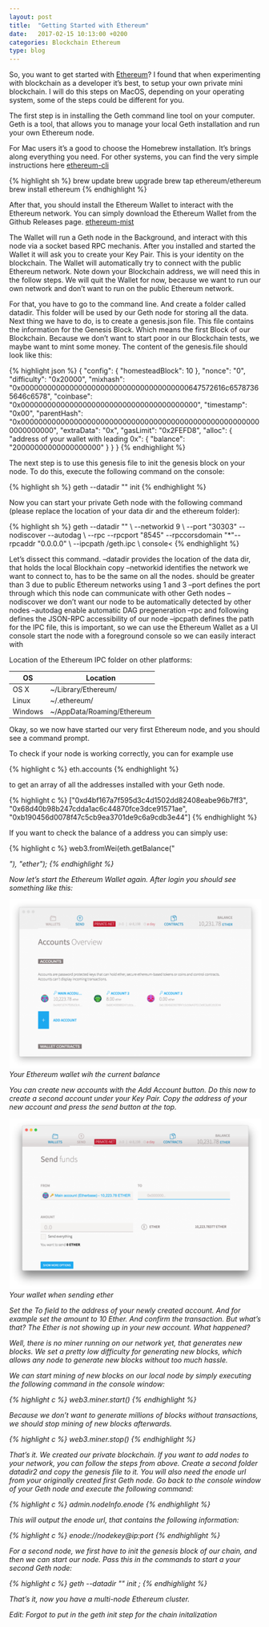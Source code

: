 ```yaml
---
layout: post
title:  "Getting Started with Ethereum"
date:   2017-02-15 10:13:00 +0200
categories: Blockchain Ethereum
type: blog
---
```

So, you want to get started with [Ethereum][ethereum]? I found that when experimenting with blockchain as a developer it’s best, to setup your own private mini blockchain. I will do this steps on MacOS, depending on your operating system, some of the steps could be different for you.

The first step is in installing the Geth command line tool on your computer. Geth is a tool, that allows you to manage your local Geth installation and run your own Ethereum node.

For Mac users it’s a good to choose the Homebrew installation. It’s brings along everything you need. For other systems, you can find the very simple instructions here [ethereum-cli]

{% highlight sh %}
brew update
brew upgrade
brew tap ethereum/ethereum
brew install ethereum
{% endhighlight %}

After that, you should install the Ethereum Wallet to interact with the Ethereum network. You can simply download the Ethereum Wallet from the Github Releases page. [ethereum-mist]

The Wallet will run a Geth node in the Background, and interact with this node via a socket based RPC mechanis. After you installed and started the Wallet it will ask you to create your Key Pair. This is your identity on the blockchain. The Wallet will automatically try to connect with the public Ethereum network. Note down your Blockchain address, we will need this in the follow steps. We will quit the Wallet for now, because we want to run our own network and don’t want to run on the public Ethereum network.

For that, you have to go to the command line. And create a folder called datadir. This folder will be used by our Geth node for storing all the data. Next thing we have to do, is to create a genesis.json file. This file contains the information for the Genesis Block. Which means the first Block of our Blockchain. Because we don’t want to start poor in our Blockchain tests, we maybe want to mint some money. The content of the genesis.file should look like this:

{% highlight json %}
{
	"config": {
		"homesteadBlock": 10
	},
	"nonce": "0",
	"difficulty": "0x20000",
	"mixhash": "0x00000000000000000000000000000000000000647572616c65787365646c6578",
	"coinbase": "0x0000000000000000000000000000000000000000",
	"timestamp": "0x00",
	"parentHash": "0x0000000000000000000000000000000000000000000000000000000000000000",
	"extraData": "0x",
	"gasLimit": "0x2FEFD8",
	"alloc": {
		"address of your wallet with leading 0x": {
			"balance": "20000000000000000000"
		}
	}
}
{% endhighlight %}

The next step is to use this genesis file to init the genesis block on your node. To do this, execute the following command on the console:

{% highlight sh %}
geth --datadir "<location of your datadir>" init <path to genesis file>
{% endhighlight %}

Now you can start your private Geth node with the following command (please replace the location of your data dir and the ethereum folder):

{% highlight sh %}
 geth --datadir "<location of your datadir>" \\ 
--networkid 9 \\
--port "30303" --nodiscover --autodag \\
--rpc --rpcport "8545" --rpccorsdomain "*"--rpcaddr "0.0.0.0" \\
--ipcpath <path to ethereum folder>/geth.ipc \\
console<
{% endhighlight %}

Let’s dissect this command.
–datadir provides the location of the data dir, that holds the local Blockhain copy
–networkid identifies the network we want to connect to, has to be the same on all the nodes. should be greater than 3 due to public Ethereum networks using 1 and 3
–port defines the port through which this node can communicate with other Geth nodes
–nodiscover we don’t want our node to be automatically detected by other nodes
–autodag enable automatic DAG pregeneration
–rpc and following defines the JSON-RPC accessibility of our node
–ipcpath defines the path for the IPC file, this is important, so we can use the Ethereum Wallet as a UI
console start the node with a foreground console so we can easily interact with

Location of the Ethereum IPC folder on other platforms:

| OS      | Location                   |
|---------|----------------------------|
| OS X    | ~/Library/Ethereum/        |
| Linux   | ~/.ethereum/               |
| Windows | ~/AppData/Roaming/Ethereum |
 
Okay, so we now have started our very first Ethereum node, and you should see a command prompt.

To check if your node is working correctly, you can for example use

{% highlight c %}
eth.accounts
{% endhighlight %}

to get an array of all the addresses installed with your Geth node.

{% highlight c %}
["0xd4bf167a7f595d3c4d1502dd82408eabe96b7ff3", 
"0x68d40b98b247cdda1ac6c44870fce3dce91571ae", 
"0xb190456d0078f47c5cb9ea3701de9c6a9cdb3e44"]
{% endhighlight %}

If you want to check the balance of a address you can simply use:

{% highlight c %}
web3.fromWei(eth.getBalance("<address>"), "ether");
{% endhighlight %}

Now let’s start the Ethereum Wallet again. After login you should see something like this:

![](../assets/Wallet-1024x686.png)
*Your Ethereum wallet wih the current balance*

You can create new accounts with the Add Account button. Do this now to create a second account under your Key Pair. Copy the address of your new account and press the send button at the top.

![](../assets/Wallet-Send-1024x694.png)
*Your wallet when sending ether*

Set the To field to the address of your newly created account. And for example set the amount to 10 Ether. And confirm the transaction. But what’s that? The Ether is not showing up in your new account. What happened?

Well, there is no miner running on our network yet, that generates new blocks. We set a pretty low difficulty for generating new blocks, which allows any node to generate new blocks without too much hassle.

We can start mining of new blocks on our local node by simply executing the following command in the console window:

{% highlight c %}
web3.miner.start()
{% endhighlight %}

Because we don’t want to generate millions of blocks without transactions, we should stop mining of new blocks afterwards.

{% highlight c %}
web3.miner.stop()
{% endhighlight %}

That’s it. We created our private blockchain. If you want to add nodes to your network, you can follow the steps from above. Create a second folder datadir2 and copy the genesis file to it. You will also need the enode url from your originally created first Geth node. Go back to the console window of your Geth node and execute the following command:

{% highlight c %}
admin.nodeInfo.enode
{% endhighlight %}

This will output the enode url, that contains the following information:

{% highlight c %}
enode://nodekey@ip:port
{% endhighlight %}

For a second node, we first have to init the genesis block of our chain, and then we can start our node. Pass this in the commands to start a your second Geth node:

{% highlight c %}
geth --datadir "<location of your datadir2>" init <path to genesis file>;
{% endhighlight %}

That’s it, now you have a multi-node Ethereum cluster.

Edit: Forgot to put in the geth init step for the chain initalization

[ethereum]: https://www.ethereum.org/
[ethereum-cli]: https://www.ethereum.org/cli
[ethereum-mist]: https://github.com/ethereum/mist/releases